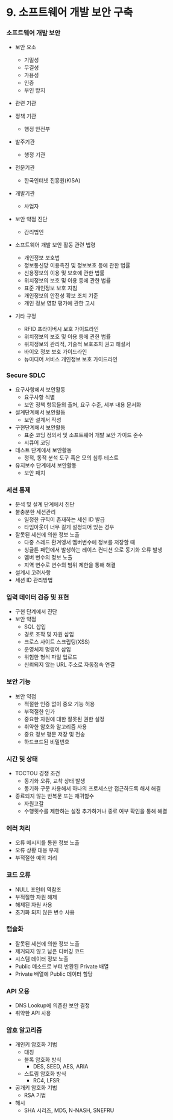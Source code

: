 # 9. 소프트웨어 개발 보안 구축

### 소프트웨어 개발 보안

* 보안 요소
  * 기밀성
  * 무결성
  * 가용성
  * 인증
  * 부인 방지

*  관련 기관
  * 정책 기관
    * 행정 안전부
  * 발주기관
    * 행정 기관
  * 전문기관
    * 한국인터넷 진흥원(KISA)
  * 개발기관
    * 사업자
  * 보안 약점 진단
    * 감리법인
* 소프트웨어 개발 보안 활동 관련 법령
  * 개인정보 보호법
  * 정보통신망 이용촉진 및 정보보호 등에 관한 법률
  * 신용정보의 이용 및 보호에 관한 법률
  * 위치정보의 보호 및 이용 등에 관한 법률
  * 표준 개인정보 보호 지침
  * 개인정보의 안전성 확보 조치 기준
  * 개인 정보 영향 평가에 관한 고시
* 기타 규정
  * RFID 프라이버시 보호 가이드라인
  * 위치정보의 보호 및 이용 등에 관한 법률
  * 위치정보의 관리적, 기술적 보호조치 권고 해설서
  * 바이오 정보 보호 가이드라인
  * 뉴미디어 서비스 개인정보 보호 가이드라인



### Secure SDLC

* 요구사항에서 보안활동
  * 요구사항 식별
  * 보안 정책 항목들의 출처, 요구 수준, 세부 내용 문서화
* 설계단계에서 보안활동
  * 보안 설계서 작성
* 구현단계에서 보안활동
  * 표준 코딩 정의서 및 소프트웨어 개발 보안 가이드 준수
  * 시큐어 코딩
* 테스트 단계에서 보안활동
  * 정적, 동적 분석 도구 혹은 모의 침투 테스트
* 유지보수 단계에서 보안활동
  * 보안 패치



### 세션 통제

* 분석 및 설계 단계에서 진단
* 불충분한 세션관리
  * 일정한 규칙이 존재하는 세션 ID 발급
  * 타임아웃이 너무 길게 설정되어 있는 경우
* 잘못된 세션에 의한 정보 노출
  * 다중 스레드 환겨엥서 멤버변수에 정보를 저장할 때
  * 싱글톤 패턴에서 발생하는 레이스 컨디션 으로 동기화 오류 발생
  * 멤버 변수의 정보 노출
  * 지역 변수로 변수의 범위 제한을 통해 해결
* 설계시 고려사항
* 세션 ID 관리방법

### 입력 데이터 검증 및 표현

* 구현 단계에서 진단
* 보안 약점
  * SQL 삽입
  * 경로 조작 및 자원 삽입
  * 크로스 사이트 스크립팅(XSS)
  * 운영체제 명령어 삽입
  * 위험한 형식 파일 업로드
  * 신뢰되지 않는 URL 주소로 자동접속 연결



### 보안 기능

* 보안 약점
  * 적절한 인증 없이 중요 기능 허용
  * 부적절한 인가
  * 중요한 자원에 대한 잘못된 권한 설정
  * 취약한 암호화 알고리즘 사용
  * 중요 정보 평문 저장 및 전송
  * 하드코드된 비밀번호





### 시간 및 상태

* TOCTOU 경쟁 조건
  * 동기화 오류, 교착 상태 발생
  * 동기화 구문 사용해서 하나의 프로세스만 접근하도록 해서 해결
* 종료되지 않는 반복문 또는 재귀함수
  * 자원고갈
  * 수행횟수를 제한하는 설정 추가하거나 종료 여부 확인을 통해 해결



### 에러 처리

* 오류 메시지를 통한 정보 노출
* 오류 상황 대응 부재
* 부적절한 예외 처리



### 코드 오류

* NULL 포인터 역참조
* 부적절한 자원 해제
* 해제된 자원 사용
* 초기화 되지 않은 변수 사용



### 캡슐화

* 잘못된 세션에 의한 정보 노출
* 제거되지 않고 남은 디버깅 코드
* 시스템 데이터 정보 노출
* Public  메소드로 부터 반환된 Private 배열
* Private 배열에 Public  데이터 할당



### API 오용

* DNS Lookup에 의존한 보안 결정
* 취약한 API 사용



### 암호 알고리즘

* 개인키 암호화 기법
  * 대칭
  * 블록 암호화 방식
    * DES, SEED, AES, ARIA
  * 스트림 암호화 방식
    * RC4, LFSR
* 공개키 암호화 기법
  * RSA 기법
* 해시
  * SHA 시리즈, MD5, N-NASH, SNEFRU

